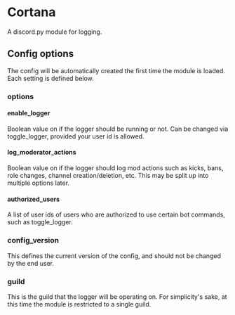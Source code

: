 # Cortana
A discord.py module for logging.

## Config options
The config will be automatically created the first time the module is loaded. Each setting is defined below.

### options

#### enable_logger
Boolean value on if the logger should be running or not. Can be changed via toggle_logger, provided your user id is allowed.

#### log_moderator_actions
Boolean value on if the logger should log mod actions such as kicks, bans, role changes, channel creation/deletion, etc. This may be split up into multiple options later.

#### authorized_users
A list of user ids of users who are authorized to use certain bot commands, such as toggle_logger.

### config_version
This defines the current version of the config, and should not be changed by the end user.

### guild
This is the guild that the logger will be operating on. For simplicity's sake, at this time the module is restricted to a single guild.